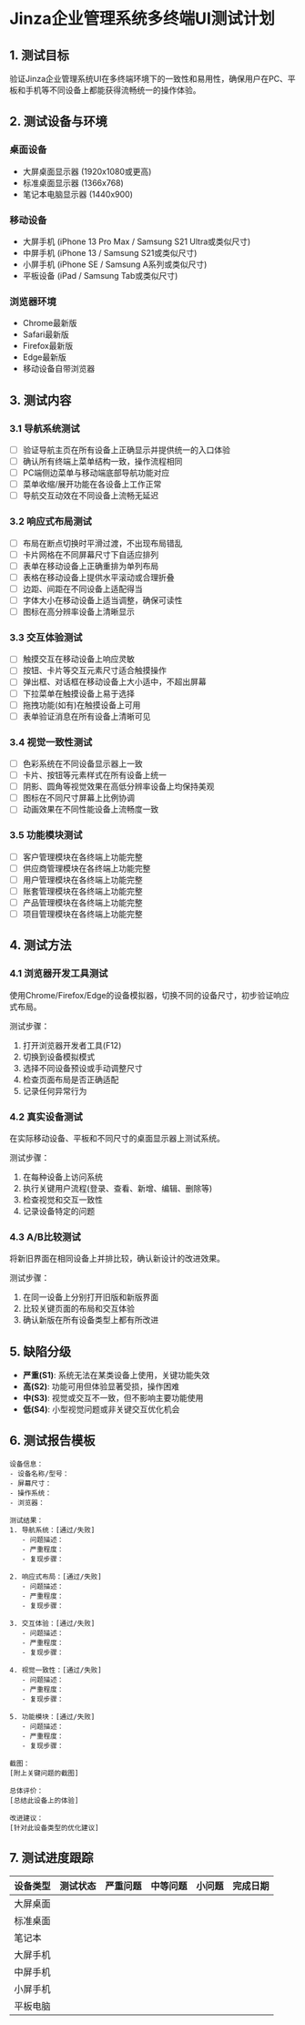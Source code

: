 # Jinza企业管理系统多终端UI测试计划

## 1. 测试目标

验证Jinza企业管理系统UI在多终端环境下的一致性和易用性，确保用户在PC、平板和手机等不同设备上都能获得流畅统一的操作体验。

## 2. 测试设备与环境

### 桌面设备
- 大屏桌面显示器 (1920x1080或更高)
- 标准桌面显示器 (1366x768)
- 笔记本电脑显示器 (1440x900)

### 移动设备
- 大屏手机 (iPhone 13 Pro Max / Samsung S21 Ultra或类似尺寸)
- 中屏手机 (iPhone 13 / Samsung S21或类似尺寸)
- 小屏手机 (iPhone SE / Samsung A系列或类似尺寸)
- 平板设备 (iPad / Samsung Tab或类似尺寸)

### 浏览器环境
- Chrome最新版
- Safari最新版
- Firefox最新版
- Edge最新版
- 移动设备自带浏览器

## 3. 测试内容

### 3.1 导航系统测试
- [  ] 验证导航主页在所有设备上正确显示并提供统一的入口体验
- [  ] 确认所有终端上菜单结构一致，操作流程相同
- [  ] PC端侧边菜单与移动端底部导航功能对应
- [  ] 菜单收缩/展开功能在各设备上工作正常
- [  ] 导航交互动效在不同设备上流畅无延迟

### 3.2 响应式布局测试
- [  ] 布局在断点切换时平滑过渡，不出现布局错乱
- [  ] 卡片网格在不同屏幕尺寸下自适应排列
- [  ] 表单在移动设备上正确重排为单列布局
- [  ] 表格在移动设备上提供水平滚动或合理折叠
- [  ] 边距、间距在不同设备上适配得当
- [  ] 字体大小在移动设备上适当调整，确保可读性
- [  ] 图标在高分辨率设备上清晰显示

### 3.3 交互体验测试
- [  ] 触摸交互在移动设备上响应灵敏
- [  ] 按钮、卡片等交互元素尺寸适合触摸操作
- [  ] 弹出框、对话框在移动设备上大小适中，不超出屏幕
- [  ] 下拉菜单在触摸设备上易于选择
- [  ] 拖拽功能(如有)在触摸设备上可用
- [  ] 表单验证消息在所有设备上清晰可见

### 3.4 视觉一致性测试
- [  ] 色彩系统在不同设备显示器上一致
- [  ] 卡片、按钮等元素样式在所有设备上统一
- [  ] 阴影、圆角等视觉效果在高低分辨率设备上均保持美观
- [  ] 图标在不同尺寸屏幕上比例协调
- [  ] 动画效果在不同性能设备上流畅度一致

### 3.5 功能模块测试
- [  ] 客户管理模块在各终端上功能完整
- [  ] 供应商管理模块在各终端上功能完整
- [  ] 用户管理模块在各终端上功能完整
- [  ] 账套管理模块在各终端上功能完整
- [  ] 产品管理模块在各终端上功能完整
- [  ] 项目管理模块在各终端上功能完整

## 4. 测试方法

### 4.1 浏览器开发工具测试
使用Chrome/Firefox/Edge的设备模拟器，切换不同的设备尺寸，初步验证响应式布局。

测试步骤：
1. 打开浏览器开发者工具(F12)
2. 切换到设备模拟模式
3. 选择不同设备预设或手动调整尺寸
4. 检查页面布局是否正确适配
5. 记录任何异常行为

### 4.2 真实设备测试
在实际移动设备、平板和不同尺寸的桌面显示器上测试系统。

测试步骤：
1. 在每种设备上访问系统
2. 执行关键用户流程(登录、查看、新增、编辑、删除等)
3. 检查视觉和交互一致性
4. 记录设备特定的问题

### 4.3 A/B比较测试
将新旧界面在相同设备上并排比较，确认新设计的改进效果。

测试步骤：
1. 在同一设备上分别打开旧版和新版界面
2. 比较关键页面的布局和交互体验
3. 确认新版在所有设备类型上都有所改进

## 5. 缺陷分级

- **严重(S1)**: 系统无法在某类设备上使用，关键功能失效
- **高(S2)**: 功能可用但体验显著受损，操作困难
- **中(S3)**: 视觉或交互不一致，但不影响主要功能使用
- **低(S4)**: 小型视觉问题或非关键交互优化机会

## 6. 测试报告模板

```
设备信息：
- 设备名称/型号：
- 屏幕尺寸：
- 操作系统：
- 浏览器：

测试结果：
1. 导航系统：[通过/失败]
   - 问题描述：
   - 严重程度：
   - 复现步骤：
   
2. 响应式布局：[通过/失败]
   - 问题描述：
   - 严重程度：
   - 复现步骤：
   
3. 交互体验：[通过/失败]
   - 问题描述：
   - 严重程度：
   - 复现步骤：
   
4. 视觉一致性：[通过/失败]
   - 问题描述：
   - 严重程度：
   - 复现步骤：
   
5. 功能模块：[通过/失败]
   - 问题描述：
   - 严重程度：
   - 复现步骤：

截图：
[附上关键问题的截图]

总体评价：
[总结此设备上的体验]

改进建议：
[针对此设备类型的优化建议]
```

## 7. 测试进度跟踪

| 设备类型 | 测试状态 | 严重问题 | 中等问题 | 小问题 | 完成日期 |
|---------|---------|---------|---------|-------|---------|
| 大屏桌面 |         |         |         |       |         |
| 标准桌面 |         |         |         |       |         |
| 笔记本   |         |         |         |       |         |
| 大屏手机 |         |         |         |       |         |
| 中屏手机 |         |         |         |       |         |
| 小屏手机 |         |         |         |       |         |
| 平板电脑 |         |         |         |       |         |